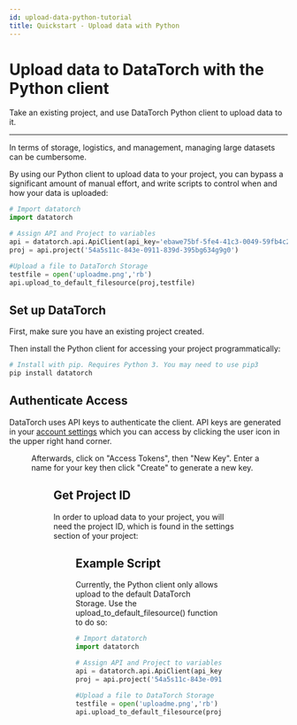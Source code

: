 ```yaml
---
id: upload-data-python-tutorial
title: Quickstart - Upload data with Python
---
```

# Upload data to DataTorch with the Python client

Take an existing project, and use DataTorch Python client to upload data to it.

---

In terms of storage, logistics, and management, managing large datasets can be cumbersome.

By using our Python client to upload data to your project, you can bypass a significant amount of manual effort, and write scripts to control when and how your data is uploaded:
```python
# Import datatorch
import datatorch

# Assign API and Project to variables
api = datatorch.api.ApiClient(api_key='ebawe75bf-5fe4-41c3-0049-59fb4c25b180')
proj = api.project('54a5s11c-843e-0911-839d-395bg634g9g0')

#Upload a file to DataTorch Storage
testfile = open('uploadme.png','rb')
api.upload_to_default_filesource(proj,testfile)
```


## Set up DataTorch

First, make sure you have an existing project created.

Then install the Python client for accessing your project programmatically:

```python
# Install with pip. Requires Python 3. You may need to use pip3
pip install datatorch
```


## Authenticate Access

DataTorch uses API keys to authenticate the client.
API keys are generated in your [account settings](https://datatorch.io/settings/access-tokens) which you can access by clicking the user icon in the upper right hand corner.

<Figure 
  src="/figures/tutorials/setup-python-client/user-settings.png"
  width="100%"
  max-width="450px"
  caption="Click here to enter user settings"
/>

Afterwards, click on "Access Tokens", then "New Key". Enter a name for your key then click "Create" to generate a new key.

<Figure 
  src="/figures/tutorials/setup-python-client/api-key.png"
  width="100%"
  max-width="450px"
  caption="API key"
/>

## Get Project ID

In order to upload data to your project, you will need the project ID, which is found in the settings section of your project:

<Figure 
  src="/figures/quickstart-python-upload/project-id.png"
  width="100%"
  max-width="1000px"
  caption="Project ID"
/>

## Example Script

Currently, the Python client only allows upload to the default DataTorch Storage.
Use the upload_to_default_filesource() function to do so:

```python
# Import datatorch
import datatorch

# Assign API and Project to variables
api = datatorch.api.ApiClient(api_key='ebawe75bf-5fe4-41c3-0049-59fb4c25b180')
proj = api.project('54a5s11c-843e-0911-839d-395bg634g9g0')

#Upload a file to DataTorch Storage
testfile = open('uploadme.png','rb')
api.upload_to_default_filesource(proj,testfile)
```
